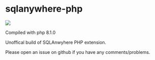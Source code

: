 # sqlanywhere-php

![](https://iqx-images.s3.eu-west-1.amazonaws.com/wp-content/uploads/2015/11/10091747/iqx-64x64.png)

Compiled with php 8.1.0

Unoffical build of SQLAnwyhere PHP extension.

Please open an issue on github if you have any comments/problems.
